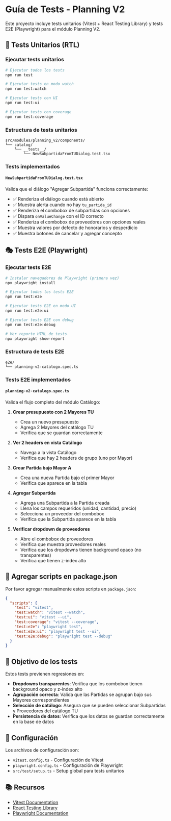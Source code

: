 # Guía de Tests - Planning V2

Este proyecto incluye tests unitarios (Vitest + React Testing Library) y tests E2E (Playwright) para el módulo Planning V2.

## 🧪 Tests Unitarios (RTL)

### Ejecutar tests unitarios

```bash
# Ejecutar todos los tests
npm run test

# Ejecutar tests en modo watch
npm run test:watch

# Ejecutar tests con UI
npm run test:ui

# Ejecutar tests con coverage
npm run test:coverage
```

### Estructura de tests unitarios

```
src/modules/planning_v2/components/
└── catalog/
    └── __tests__/
        └── NewSubpartidaFromTUDialog.test.tsx
```

### Tests implementados

#### `NewSubpartidaFromTUDialog.test.tsx`

Valida que el diálogo "Agregar Subpartida" funciona correctamente:

- ✅ Renderiza el diálogo cuando está abierto
- ✅ Muestra alerta cuando no hay `tu_partida_id`
- ✅ Renderiza el combobox de subpartidas con opciones
- ✅ Dispara `onValueChange` con el ID correcto
- ✅ Renderiza el combobox de proveedores con opciones reales
- ✅ Muestra valores por defecto de honorarios y desperdicio
- ✅ Muestra botones de cancelar y agregar concepto

## 🎭 Tests E2E (Playwright)

### Ejecutar tests E2E

```bash
# Instalar navegadores de Playwright (primera vez)
npx playwright install

# Ejecutar todos los tests E2E
npm run test:e2e

# Ejecutar tests E2E en modo UI
npm run test:e2e:ui

# Ejecutar tests E2E con debug
npm run test:e2e:debug

# Ver reporte HTML de tests
npx playwright show-report
```

### Estructura de tests E2E

```
e2e/
└── planning-v2-catalogo.spec.ts
```

### Tests E2E implementados

#### `planning-v2-catalogo.spec.ts`

Valida el flujo completo del módulo Catálogo:

1. **Crear presupuesto con 2 Mayores TU**
   - Crea un nuevo presupuesto
   - Agrega 2 Mayores del catálogo TU
   - Verifica que se guardan correctamente

2. **Ver 2 headers en vista Catálogo**
   - Navega a la vista Catálogo
   - Verifica que hay 2 headers de grupo (uno por Mayor)

3. **Crear Partida bajo Mayor A**
   - Crea una nueva Partida bajo el primer Mayor
   - Verifica que aparece en la tabla

4. **Agregar Subpartida**
   - Agrega una Subpartida a la Partida creada
   - Llena los campos requeridos (unidad, cantidad, precio)
   - Selecciona un proveedor del combobox
   - Verifica que la Subpartida aparece en la tabla

5. **Verificar dropdown de proveedores**
   - Abre el combobox de proveedores
   - Verifica que muestra proveedores reales
   - Verifica que los dropdowns tienen background opaco (no transparentes)
   - Verifica que tienen z-index alto

## 📝 Agregar scripts en package.json

Por favor agregar manualmente estos scripts en `package.json`:

```json
{
  "scripts": {
    "test": "vitest",
    "test:watch": "vitest --watch",
    "test:ui": "vitest --ui",
    "test:coverage": "vitest --coverage",
    "test:e2e": "playwright test",
    "test:e2e:ui": "playwright test --ui",
    "test:e2e:debug": "playwright test --debug"
  }
}
```

## 🎯 Objetivo de los tests

Estos tests previenen regresiones en:

- **Dropdowns transparentes**: Verifica que los combobox tienen background opaco y z-index alto
- **Agrupación correcta**: Valida que las Partidas se agrupan bajo sus Mayores correspondientes
- **Selección de catálogo**: Asegura que se pueden seleccionar Subpartidas y Proveedores del catálogo TU
- **Persistencia de datos**: Verifica que los datos se guardan correctamente en la base de datos

## 🔧 Configuración

Los archivos de configuración son:

- `vitest.config.ts` - Configuración de Vitest
- `playwright.config.ts` - Configuración de Playwright
- `src/test/setup.ts` - Setup global para tests unitarios

## 📚 Recursos

- [Vitest Documentation](https://vitest.dev/)
- [React Testing Library](https://testing-library.com/docs/react-testing-library/intro/)
- [Playwright Documentation](https://playwright.dev/)
